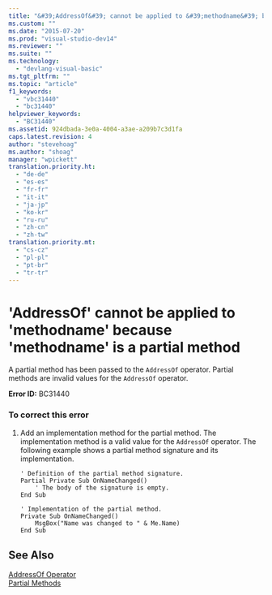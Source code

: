 ```yaml
---
title: "&#39;AddressOf&#39; cannot be applied to &#39;methodname&#39; because &#39;methodname&#39; is a partial method | Microsoft Docs"
ms.custom: ""
ms.date: "2015-07-20"
ms.prod: "visual-studio-dev14"
ms.reviewer: ""
ms.suite: ""
ms.technology: 
  - "devlang-visual-basic"
ms.tgt_pltfrm: ""
ms.topic: "article"
f1_keywords: 
  - "vbc31440"
  - "bc31440"
helpviewer_keywords: 
  - "BC31440"
ms.assetid: 924dbada-3e0a-4004-a3ae-a209b7c3d1fa
caps.latest.revision: 4
author: "stevehoag"
ms.author: "shoag"
manager: "wpickett"
translation.priority.ht: 
  - "de-de"
  - "es-es"
  - "fr-fr"
  - "it-it"
  - "ja-jp"
  - "ko-kr"
  - "ru-ru"
  - "zh-cn"
  - "zh-tw"
translation.priority.mt: 
  - "cs-cz"
  - "pl-pl"
  - "pt-br"
  - "tr-tr"
---
```

# &#39;AddressOf&#39; cannot be applied to &#39;methodname&#39; because &#39;methodname&#39; is a partial method
A partial method has been passed to the `AddressOf` operator. Partial methods are invalid values for the `AddressOf` operator.  
  
 **Error ID:** BC31440  
  
### To correct this error  
  
1.  Add an implementation method for the partial method. The implementation method is a valid value for the `AddressOf` operator. The following example shows a partial method signature and its implementation.  
  
    ```vb#  
    ' Definition of the partial method signature.  
    Partial Private Sub OnNameChanged()  
        ' The body of the signature is empty.  
    End Sub  
  
    ' Implementation of the partial method.  
    Private Sub OnNameChanged()  
        MsgBox("Name was changed to " & Me.Name)  
    End Sub  
    ```  
  
## See Also  
 [AddressOf Operator](../../visual-basic/language-reference/operators/addressof-operator.md)   
 [Partial Methods](../../visual-basic/programming-guide/language-features/procedures/partial-methods.md)